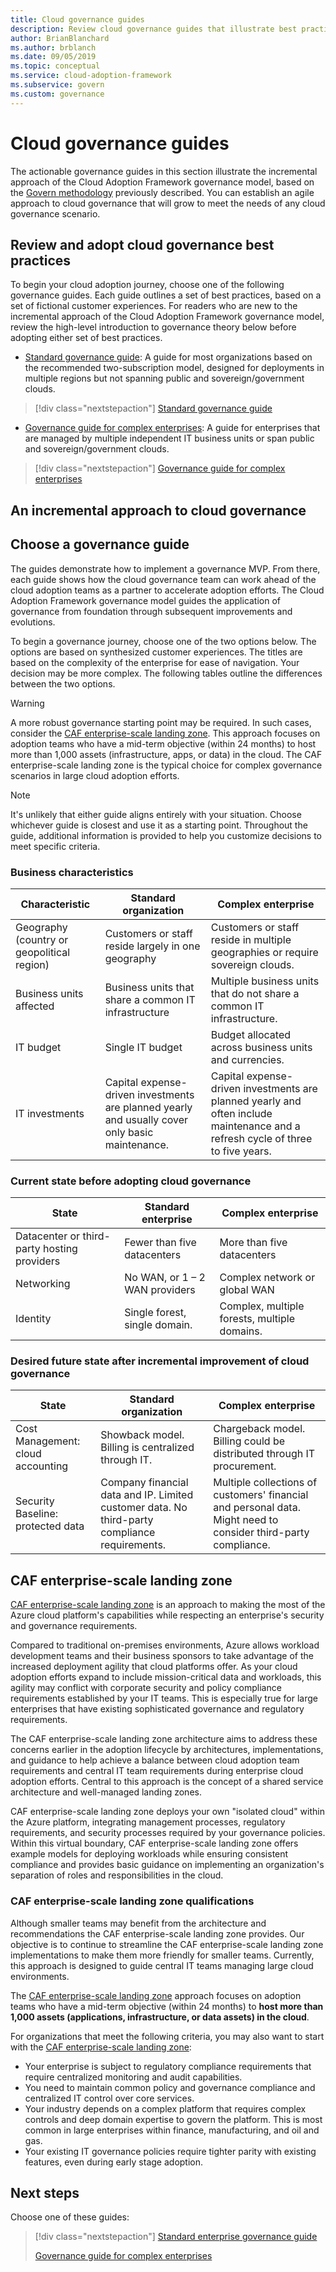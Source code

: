 ```yaml
---
title: Cloud governance guides
description: Review cloud governance guides that illustrate best practices for an incremental approach to any governance scenario.
author: BrianBlanchard
ms.author: brblanch
ms.date: 09/05/2019
ms.topic: conceptual
ms.service: cloud-adoption-framework
ms.subservice: govern
ms.custom: governance
---
```


# Cloud governance guides

The actionable governance guides in this section illustrate the incremental approach of the Cloud Adoption Framework governance model, based on the [Govern methodology](../methodology.md) previously described. You can establish an agile approach to cloud governance that will grow to meet the needs of any cloud governance scenario.

## Review and adopt cloud governance best practices

To begin your cloud adoption journey, choose one of the following governance guides. Each guide outlines a set of best practices, based on a set of fictional customer experiences. For readers who are new to the incremental approach of the Cloud Adoption Framework governance model, review the high-level introduction to governance theory below before adopting either set of best practices.

- [Standard governance guide](./standard/index.md): A guide for most organizations based on the recommended two-subscription model, designed for deployments in multiple regions but not spanning public and sovereign/government clouds.

> [!div class="nextstepaction"]
> [Standard governance guide](./standard/index.md)

- [Governance guide for complex enterprises](./complex/index.md): A guide for enterprises that are managed by multiple independent IT business units or span public and sovereign/government clouds.

> [!div class="nextstepaction"]
> [Governance guide for complex enterprises](./complex/index.md)

## An incremental approach to cloud governance

## Choose a governance guide

The guides demonstrate how to implement a governance MVP. From there, each guide shows how the cloud governance team can work ahead of the cloud adoption teams as a partner to accelerate adoption efforts. The Cloud Adoption Framework governance model guides the application of governance from foundation through subsequent improvements and evolutions.

To begin a governance journey, choose one of the two options below. The options are based on synthesized customer experiences. The titles are based on the complexity of the enterprise for ease of navigation. Your decision may be more complex. The following tables outline the differences between the two options.

> [!WARNING]
> A more robust governance starting point may be required. In such cases, consider the [CAF enterprise-scale landing zone](../../ready/enterprise-scale/index.md). This approach focuses on adoption teams who have a mid-term objective (within 24 months) to host more than 1,000 assets (infrastructure, apps, or data) in the cloud. The CAF enterprise-scale landing zone is the typical choice for complex governance scenarios in large cloud adoption efforts.
<!-- -->
> [!NOTE]
> It's unlikely that either guide aligns entirely with your situation. Choose whichever guide is closest and use it as a starting point. Throughout the guide, additional information is provided to help you customize decisions to meet specific criteria.

### Business characteristics

| Characteristic | Standard organization | Complex enterprise |
|---|---|---|
| Geography (country or geopolitical region) | Customers or staff reside largely in one geography | Customers or staff reside in multiple geographies or require sovereign clouds. |
| Business units affected | Business units that share a common IT infrastructure | Multiple business units that do not share a common IT infrastructure. |
| IT budget | Single IT budget | Budget allocated across business units and currencies. |
| IT investments | Capital expense-driven investments are planned yearly and usually cover only basic maintenance. | Capital expense-driven investments are planned yearly and often include maintenance and a refresh cycle of three to five years. |

### Current state before adopting cloud governance

| State | Standard enterprise | Complex enterprise |
|---|---|---|
| Datacenter or third-party hosting providers | Fewer than five datacenters | More than five datacenters |
| Networking | No WAN, or 1 &ndash; 2 WAN providers | Complex network or global WAN |
| Identity | Single forest, single domain. | Complex, multiple forests, multiple domains. |

<!-- docutune:casing "Cost Management" "Security Baseline" -->

### Desired future state after incremental improvement of cloud governance

| State | Standard organization | Complex enterprise |
|---|---|---|
| Cost Management: cloud accounting | Showback model. Billing is centralized through IT. | Chargeback model. Billing could be distributed through IT procurement. |
| Security Baseline: protected data | Company financial data and IP. Limited customer data. No third-party compliance requirements. | Multiple collections of customers' financial and personal data. Might need to consider third-party compliance. |

## CAF enterprise-scale landing zone

[CAF enterprise-scale landing zone](../../ready/enterprise-scale/index.md) is an approach to making the most of the Azure cloud platform's capabilities while respecting an enterprise's security and governance requirements.

Compared to traditional on-premises environments, Azure allows workload development teams and their business sponsors to take advantage of the increased deployment agility that cloud platforms offer. As your cloud adoption efforts expand to include mission-critical data and workloads, this agility may conflict with corporate security and policy compliance requirements established by your IT teams. This is especially true for large enterprises that have existing sophisticated governance and regulatory requirements.

The CAF enterprise-scale landing zone architecture aims to address these concerns earlier in the adoption lifecycle by architectures, implementations, and guidance to help achieve a balance between cloud adoption team requirements and central IT team requirements during enterprise cloud adoption efforts. Central to this approach is the concept of a shared service architecture and well-managed landing zones.

CAF enterprise-scale landing zone deploys your own "isolated cloud" within the Azure platform, integrating management processes, regulatory requirements, and security processes required by your governance policies. Within this virtual boundary, CAF enterprise-scale landing zone offers example models for deploying workloads while ensuring consistent compliance and provides basic guidance on implementing an organization's separation of roles and responsibilities in the cloud.

### CAF enterprise-scale landing zone qualifications

Although smaller teams may benefit from the architecture and recommendations the CAF enterprise-scale landing zone provides. Our objective is to continue to streamline the CAF enterprise-scale landing zone implementations to make them more friendly for smaller teams. Currently, this approach is designed to guide central IT teams managing large cloud environments.

The [CAF enterprise-scale landing zone](../../ready/enterprise-scale/index.md) approach focuses on adoption teams who have a mid-term objective (within 24 months) to **host more than 1,000 assets (applications, infrastructure, or data assets) in the cloud**.

For organizations that meet the following criteria, you may also want to start with the [CAF enterprise-scale landing zone](../../ready/enterprise-scale/index.md):

- Your enterprise is subject to regulatory compliance requirements that require centralized monitoring and audit capabilities.
- You need to maintain common policy and governance compliance and centralized IT control over core services.
- Your industry depends on a complex platform that requires complex controls and deep domain expertise to govern the platform. This is most common in large enterprises within finance, manufacturing, and oil and gas.
- Your existing IT governance policies require tighter parity with existing features, even during early stage adoption.

## Next steps

Choose one of these guides:

> [!div class="nextstepaction"]
> [Standard enterprise governance guide](./standard/index.md)
>
> [Governance guide for complex enterprises](./complex/index.md)
